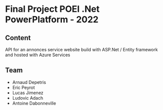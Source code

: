 # Final Project POEI .Net PowerPlatform - 2022

## Content
API for an annonces service website build with ASP.Net / Entity framework and hosted with Azure Services

## Team
- Arnaud Depetris
- Eric Peyrot
- Lucas Jimenez
- Ludovic Adach
- Antoine Dabonneville
